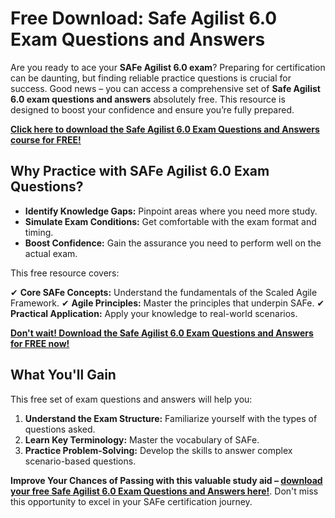 # Free Download: Safe Agilist 6.0 Exam Questions and Answers

Are you ready to ace your **SAFe Agilist 6.0 exam**? Preparing for certification can be daunting, but finding reliable practice questions is crucial for success. Good news – you can access a comprehensive set of **Safe Agilist 6.0 exam questions and answers** absolutely free. This resource is designed to boost your confidence and ensure you’re fully prepared.

[**Click here to download the Safe Agilist 6.0 Exam Questions and Answers course for FREE!**](https://udemywork.com/safe-agilist-6-0-exam-questions-and-answers)

## Why Practice with SAFe Agilist 6.0 Exam Questions?

*   **Identify Knowledge Gaps:** Pinpoint areas where you need more study.
*   **Simulate Exam Conditions:** Get comfortable with the exam format and timing.
*   **Boost Confidence:** Gain the assurance you need to perform well on the actual exam.

This free resource covers:

✔ **Core SAFe Concepts:** Understand the fundamentals of the Scaled Agile Framework.
✔ **Agile Principles:** Master the principles that underpin SAFe.
✔ **Practical Application:** Apply your knowledge to real-world scenarios.

[**Don't wait! Download the Safe Agilist 6.0 Exam Questions and Answers for FREE now!**](https://udemywork.com/safe-agilist-6-0-exam-questions-and-answers)

## What You'll Gain

This free set of exam questions and answers will help you:

1.  **Understand the Exam Structure:** Familiarize yourself with the types of questions asked.
2.  **Learn Key Terminology:** Master the vocabulary of SAFe.
3.  **Practice Problem-Solving:** Develop the skills to answer complex scenario-based questions.

**Improve Your Chances of Passing with this valuable study aid – [download your free Safe Agilist 6.0 Exam Questions and Answers here!](https://udemywork.com/safe-agilist-6-0-exam-questions-and-answers)**. Don't miss this opportunity to excel in your SAFe certification journey.
